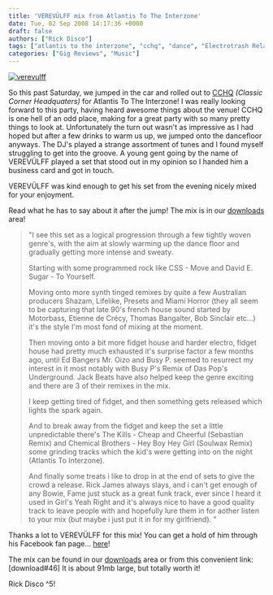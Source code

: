 ```yaml
---
title: 'VEREVÜLFF mix from Atlantis To The Interzone'
date: Tue, 02 Sep 2008 14:17:36 +0000
draft: false
authors: ["Rick Disco"]
tags: ["atlantis to the interzone", "cchq", "dance", "Electrotrash Related", "electrotrash.co.za", "free download", "verevulff"]
categories: ["Gig Reviews", "Music"]
---
```


[![](/wp-content/uploads/2008/09/verevulff.jpg "verevulff")](/wp-content/uploads/2008/09/verevulff.jpg)

So this past Saturday, we jumped in the car and rolled out to [CCHQ](http://www.myspace.com/cchq "CCHQ") _(Classic Corner Headquaters)_ for Atlantis To The Interzone! I was really looking forward to this party, having heard awesome things about the venue! CCHQ is one hell of an odd place, making for a great party with so many pretty things to look at. Unfortunately the turn out wasn't as impressive as I had hoped but after a few drinks to warm us up, we jumped onto the dancefloor anyways. The DJ's played a strange assortment of tunes and I found myself struggling to get into the groove. A young gent going by the name of VEREVÜLFF played a set that stood out in my opinion so I handed him a business card and got in touch.

VEREVÜLFF was kind enough to get his set from the evening nicely mixed for your enjoyment.

Read what he has to say about it after the jump! The mix is in our [downloads](/downloads "electrotrash Downloads") area!

> "I see this set as a logical progression through a few tightly woven genre's, with the aim at slowly warming up the dance floor and gradually getting more intense and sweaty.
>
> Starting with some programmed rock like CSS - Move and David E. Sugar - To Yourself.
>
> Moving onto more synth tinged remixes by quite a few Australian producers Shazam, Lifelike, Presets and Miami Horror (they all seem to be capturing that late 90's french house sound started by Motorbass, Etienne de Crécy, Thomas Bangalter, Bob Sinclair etc...) it's the style I'm most fond of mixing at the moment.
>
> Then moving onto a bit more fidget house and harder electro, fidget house had pretty much exhausted it's surprise factor a few months ago, until Ed Bangers Mr. Oizo and Busy P. seemed to resurrect my interest in it most notably with Busy P's Remix of Das Pop's Underground. Jack Beats have also helped keep the genre exciting and there are 3 of their remixes in the mix.
>
> I keep getting tired of fidget, and then something gets released which lights the spark again.
>
> And to break away from the fidget and keep the set a little unpredictable there's The Kills - Cheap and Cheerful (Sebastian Remix) and Chemical Brothers - Hey Boy Hey Girl (Soulwax Remix) some grinding tracks which the kid's were getting into on the night (Atlantis To Interzone).
>
> And finally some treats i like to drop in at the end of sets to give the crowd a release. Rick James always slays, and i can't get enough of any Bowie, Fame just stuck as a great funk track, ever since I heard it used in Girl's Yeah Right and it's always nice to have a good quality track to leave people with and hopefully lure them in for aother listen to your mix (but maybe i just put it in for my girlfriend). "

Thanks a lot to VEREVÜLFF for this mix! You can get a hold of him through his Facebook fan page... [here](http://www.new.facebook.com/pages/VEREVULFF/10136808689 "Verevulff Fan Page")!

The mix can be found in our [downloads](/downloads "electrotrash Downloads") area or from this convenient link: \[download#46\] It is about 91mb large, but totally worth it!

Rick Disco ^5!